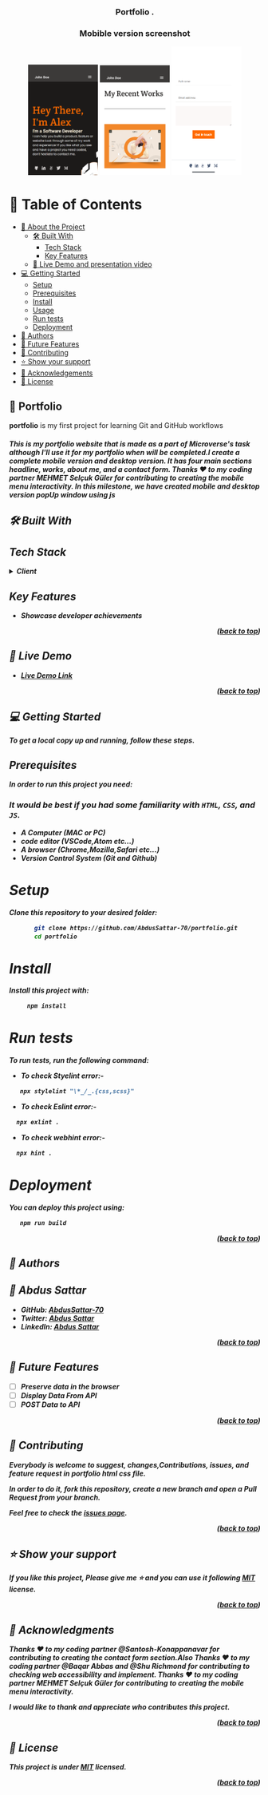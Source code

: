 <a name="readme-top"></a>

<div align="center">
 <h3><b>Portfolio </b>.
 </h5>
</div>

<div align="center">
<h3><b>Mobible version screenshot</b></h3>
<img src="images/Screenshot-1.png" alt="screenshoot" width="140"  height="auto"/>
<img src="images/Screenshot-2png.png" alt="screenshoot" width="140"  height="auto"/>
<img src="images/screencapture-4.png" alt="screenshoot" width="140"  height="auto"/>
</div>

<!-- TABLE OF CONTENTS -->

# 📗 Table of Contents

- [📖 About the Project](#about-project)
  - [🛠 Built With](#built-with)
    - [Tech Stack](#tech-stack)
    - [Key Features](#key-features)
  - [🚀 Live Demo and presentation video](#live-demo)
- [💻 Getting Started](#getting-started)
  - [Setup](#setup)
  - [Prerequisites](#prerequisites)
  - [Install](#install)
  - [Usage](#usage)
  - [Run tests](#run-tests)
  - [Deployment](#triangular_flag_on_post-deployment)
- [👥 Authors](#authors)
- [🔭 Future Features](#future-features)
- [🤝 Contributing](#contributing)
- [⭐️ Show your support](#support)
- [🙏 Acknowledgements](#acknowledgements)
- [📝 License](#license)

<!-- PROJECT DESCRIPTION -->

## 📖 Portfolio <a name="about-project"></a>

**portfolio** is my first project for learning Git and GitHub workflows</b>
<h5>This is my portfolio website that is made as a part of Microverse's task although I'll use it for my portfolio when will be completed.I create a complete mobile version and desktop version. It has four main sections headline, works, about me, and a contact form. Thanks ❤️ to my coding partner <b> MEHMET Selçuk Güler </b> for contributing to creating the mobile menu interactivity.<b> In this milestone, we have created mobile and desktop version popUp window using js 

## 🛠 Built With <a name="built-with"></a>

## Tech Stack <a name="tech-stack"></a>

<details>
  <summary>Client</summary>
  <b>This project only works client side right now.</b>
  <ul>
    <li>HTML</li>
    <li>CSS</li>
    <li>JS</li>
  </ul>
</details>

<!-- Features -->

## Key Features <a name="key-features"></a>

- **Showcase developer achievements**

<p align="right">(<a href="#readme-top">back to top</a>)</p>

<!-- LIVE DEMO -->

## 🚀 Live Demo<a name="live-demo"></a>

- [Live Demo Link](https://abdussattar-70.github.io/portfolio)

<p align="right">(<a href="#readme-top">back to top</a>)</p>

<!-- GETTING STARTED -->

## 💻 Getting Started <a name="getting-started"></a>

To get a local copy up and running, follow these steps.

## Prerequisites <a name="prerequisites"></a>

In order to run this project you need:
### It would be best if you had some familiarity with `HTML`, `CSS`, and `JS`.

- A Computer (MAC or PC)
- code editor (VSCode,Atom etc...)
- A browser (Chrome,Mozilla,Safari etc...)
- Version Control System (Git and Github)

# Setup <a name="setup"></a>

Clone this repository to your desired folder:

 ``` bash
        git clone https://github.com/AbdusSattar-70/portfolio.git
        cd portfolio 
 ```

# Install <a name="install"></a>

Install this project with:

``` bash 
     npm install
```

# Run tests <a name="run-tests"></a>

To run tests, run the following command:

- To check Styelint error:-

``` bash
   npx stylelint "\*_/_.{css,scss}"
```
- To check Eslint error:-
```bash
  npx exlint .
```
- To check webhint error:-
```bash
  npx hint .
```

# Deployment <a name="triangular_flag_on_post-deployment"></a>

You can deploy this project using:

```bash
   npm run build
```

<p align="right">(<a href="#readme-top">back to top</a>)</p>

<!-- AUTHORS -->

## 👥 Authors <a name="authors"></a>

## 👤 Abdus Sattar

- GitHub: [AbdusSattar-70](https://github.com/AbdusSattar-70)
- Twitter: [Abdus Sattar](https://twitter.com/Abdus_Sattar70)
- LinkedIn: [Abdus Sattar](https://www.linkedin.com/in/abdus-sattar-a41a26215/)

<p align="right">(<a href="#readme-top">back to top</a>)</p>

<!-- FUTURE FEATURES -->

## 🔭 Future Features <a name="future-features"></a>

- [ ] **Preserve data in the browser**
- [ ] **Display Data From API**
- [ ] **POST Data to API**

<p align="right">(<a href="#readme-top">back to top</a>)</p>

<!-- CONTRIBUTING -->

## 🤝 Contributing <a name="contributing"></a>

Everybody is welcome to suggest, changes,Contributions, issues, and feature request in portfolio html css file.

In order to do it, fork this repository, create a new branch and open a Pull Request from your branch.

Feel free to check the [issues page](../../issues/).

<p align="right">(<a href="#readme-top">back to top</a>)</p>

<!-- SUPPORT -->

## ⭐️ Show your support <a name="support"></a>

If you like this project, Please give me ⭐️ and you can use it following [MIT](./LICENSE) license.

<p align="right">(<a href="#readme-top">back to top</a>)</p>

<!-- ACKNOWLEDGEMENTS -->

## 🙏 Acknowledgments <a name="acknowledgements"></a>

Thanks ❤️ to my coding partner <b> @Santosh-Konappanavar </b> for contributing to creating the contact form section.Also Thanks ❤️ to my coding partner <b> @Baqar Abbas </b> and <b> @Shu Richmond </b> for contributing to checking web accessibility and implement.
Thanks ❤️ to my coding partner <b> MEHMET Selçuk Güler
</b> for contributing to creating the mobile menu interactivity.

I would like to thank and appreciate who contributes this project.

<p align="right">(<a href="#readme-top">back to top</a>)</p>

<!-- LICENSE -->

## 📝 License <a name="license"></a>

This project is under [MIT](./LICENSE) licensed.

<p align="right">(<a href="#readme-top">back to top</a>)</p>

